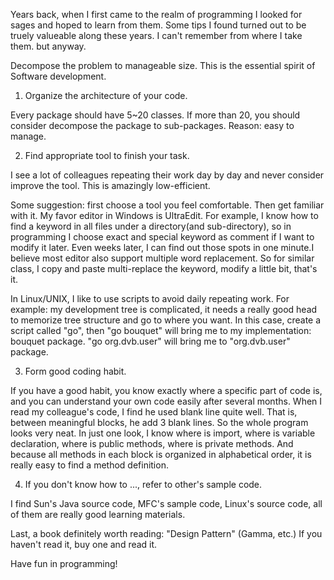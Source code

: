 Years back, when I first came to the realm of programming I looked for sages and hoped to learn from them. Some tips I found turned out to be truely valueable along these years. I can't remember from where I take them. but anyway.  
  
Decompose the problem to manageable size. This is the essential spirit of Software development.   
     
1. Organize the architecture of your code.    
    
  Every package should have 5~20 classes. If more than 20, you should consider decompose the package to sub-packages. Reason: easy to manage.   

2. Find appropriate tool to finish your task.   
      
I see a lot of colleagues repeating their work day by day and never consider improve the tool. This is amazingly low-efficient.    
    
Some suggestion: first choose a tool you feel comfortable. Then get familiar with it. My favor editor in Windows is UltraEdit. For example, I know how to find a keyword in all files under a directory(and sub-directory), so in programming I choose exact and special keyword as comment if I want to modify it later. Even weeks later, I can find out those spots in one minute.I believe most editor also support multiple word replacement. So for similar class, I copy and paste multi-replace the keyword, modify a little bit, that's it.        
      
In Linux/UNIX, I like to use scripts to avoid daily repeating work. For example: my development tree is complicated, it needs a really good head to memorize tree structure and go to where you want. In this case, create a script called "go", then "go bouquet" will bring me to my implementation: bouquet package.  "go org.dvb.user" will bring me to "org.dvb.user" package.       
          
3. Form good coding habit.    
      
If you have a good habit, you know exactly where a specific part of code is, and you can understand your own code easily  after several months. When I read my colleague's code, I find he used blank line quite well. That is, between meaningful blocks, he add 3 blank lines. So the whole program looks very neat. In just one look, I know where is import, where is variable declaration, where is public methods, where is private methods. And because all methods in each block is organized in alphabetical order, it is really easy to find a method definition.           
      
4. If you don't know how to ..., refer to other's sample code.   
        
I find Sun's Java source code, MFC's sample code, Linux's source code, all of them are really good learning materials.    
       
Last, a book definitely worth reading: "Design Pattern" (Gamma, etc.) If you haven't read it, buy one and read it.    
    
Have fun in programming!    



